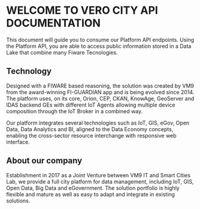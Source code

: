 # WELCOME TO VERO CITY API DOCUMENTATION
This document will guide you to consume our Platform API endpoints. Using the Platform API, you are able to access public information stored in a Data Lake that combine many Fiware Tecnologies.

## Technology 
Designed with a FIWARE based reasoning, the solution was created by VM9 from the award-winning FI-GUARDIAN app and is being evolved since 2014. The platform uses, on its core, Orion, CEP, CKAN, KnowAge, GeoServer and IDAS backend GEs with different IoT Agents allowing multiple device composition through the IoT Broker in a combined way.

Our platform integrates several technologies such as IoT, GIS, eGov, Open Data, Data Analytics and BI, aligned to the Data Economy concepts, enabling the cross-sector resource interchange with responsive web interface.



## About our company
Establishment in 2017 as a Joint Venture between VM9 IT and Smart Cities Lab, we provide a full city platform for data management, including IoT, GIS, Open Data, Big Data and eGovernment. The solution portfolio is highly flexible and mature as well as easy to adapt and integrate in existing solutions.

